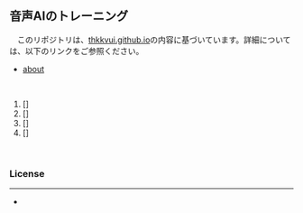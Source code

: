 
## **音声AIのトレーニング**

　このリポジトリは、[thkkvui.github.io](https://thkkvui.github.io)の内容に基づいています。詳細については、以下のリンクをご参照ください。

- [about](https://thkkvui.github.io/about)

&emsp;

1. []
2. []
3. []
4. []

&emsp;

### **License**
---
-

&emsp;

